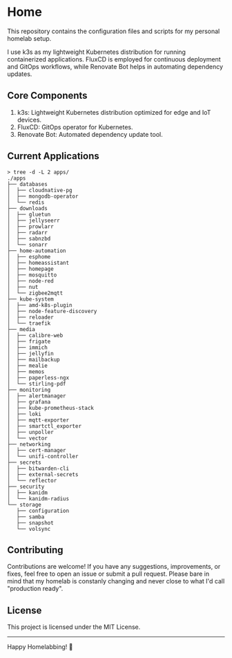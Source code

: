 # Home
This repository contains the configuration files and scripts for my personal homelab setup.

I use k3s as my lightweight Kubernetes distribution for running containerized applications. FluxCD is employed for continuous deployment and GitOps workflows, while Renovate Bot helps in automating dependency updates.

## Core Components
1. k3s: Lightweight Kubernetes distribution optimized for edge and IoT devices.
2. FluxCD: GitOps operator for Kubernetes.
3. Renovate Bot: Automated dependency update tool.

## Current Applications
```
> tree -d -L 2 apps/
./apps
├── databases
│  ├── cloudnative-pg
│  ├── mongodb-operator
│  └── redis
├── downloads
│  ├── gluetun
│  ├── jellyseerr
│  ├── prowlarr
│  ├── radarr
│  ├── sabnzbd
│  └── sonarr
├── home-automation
│  ├── esphome
│  ├── homeassistant
│  ├── homepage
│  ├── mosquitto
│  ├── node-red
│  ├── nut
│  └── zigbee2mqtt
├── kube-system
│  ├── amd-k8s-plugin
│  ├── node-feature-discovery
│  ├── reloader
│  └── traefik
├── media
│  ├── calibre-web
│  ├── frigate
│  ├── immich
│  ├── jellyfin
│  ├── mailbackup
│  ├── mealie
│  ├── memos
│  ├── paperless-ngx
│  └── stirling-pdf
├── monitoring
│  ├── alertmanager
│  ├── grafana
│  ├── kube-prometheus-stack
│  ├── loki
│  ├── mqtt-exporter
│  ├── smartctl_exporter
│  ├── unpoller
│  └── vector
├── networking
│  ├── cert-manager
│  └── unifi-controller
├── secrets
│  ├── bitwarden-cli
│  ├── external-secrets
│  └── reflector
├── security
│  ├── kanidm
│  └── kanidm-radius
└── storage
   ├── configuration
   ├── samba
   ├── snapshot
   └── volsync
```
## Contributing
Contributions are welcome! If you have any suggestions, improvements, or fixes, feel free to open an issue or submit a pull request. Please bare in mind that my homelab is constanly changing and never close to what I'd call "production ready".

## License
This project is licensed under the MIT License.

---

Happy Homelabbing! 🚀
